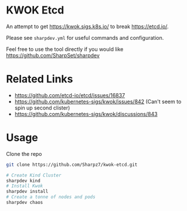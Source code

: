 # KWOK Etcd

An attempt to get https://kwok.sigs.k8s.io/ to break https://etcd.io/.

Please see `sharpdev.yml` for useful commands and configuration.

Feel free to use the tool directly if you would like https://github.com/SharpSet/sharpdev

# Related Links

- https://github.com/etcd-io/etcd/issues/16837
- https://github.com/kubernetes-sigs/kwok/issues/842 (Can't seem to spin up second clister)
- https://github.com/kubernetes-sigs/kwok/discussions/843

# Usage

Clone the repo

```bash
git clone https://github.com/Sharpz7/kwok-etcd.git
```

```bash
# Create Kind Cluster
sharpdev kind
# Install Kwok
sharpdev install
# Create a tonne of nodes and pods
sharpdev chaos
```